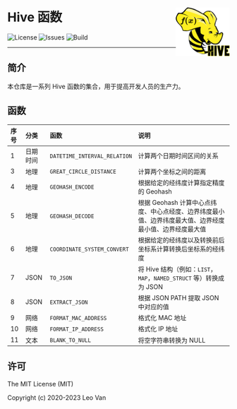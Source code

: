 # Hive 函数 <img src="images/hive-functions-icon.png" align="right" alt="logo" style="border: none; margin: 0; float: right; height: 110px;">

![License](https://img.shields.io/github/license/leovan/hive-functions.svg)
![Issues](https://img.shields.io/github/issues/leovan/hive-functions.svg)
![Build](https://img.shields.io/travis/com/leovan/hive-functions.svg)

---

## 简介

本仓库是一系列 Hive 函数的集合，用于提高开发人员的生产力。

## 函数

| 序号 | 分类     | 函数                         | 说明                                                         |
| :--- | :------- | :--------------------------- | :----------------------------------------------------------- |
| 1    | 日期时间 | `DATETIME_INTERVAL_RELATION` | 计算两个日期时间区间的关系                                   |
| 3    | 地理     | `GREAT_CIRCLE_DISTANCE`      | 计算两个坐标之间的距离                                       |
| 4    | 地理     | `GEOHASH_ENCODE`             | 根据给定的经纬度计算指定精度的 Geohash                       |
| 5    | 地理     | `GEOHASH_DECODE`             | 根据 Geohash 计算中心点纬度、中心点经度、边界纬度最小值、边界纬度最大值、边界经度最小值、边界经度最大值 |
| 6    | 地理     | `COORDINATE_SYSTEM_CONVERT`  | 根据给定的经纬度以及转换前后坐标系计算转换后坐标系的经纬度   |
| 7    | JSON     | `TO_JSON`                    | 将 Hive 结构（例如：`LIST`，`MAP`，`NAMED_STRUCT` 等）转换成为 JSON |
| 8    | JSON     | `EXTRACT_JSON`               | 根据 JSON PATH 提取 JSON 中对应的值                          |
| 9    | 网络     | `FORMAT_MAC_ADDRESS`         | 格式化 MAC 地址                                              |
| 10   | 网络     | `FORMAT_IP_ADDRESS`          | 格式化 IP 地址                                               |
| 11   | 文本     | `BLANK_TO_NULL`              | 将空字符串转换为 NULL                                        |

## 许可

The MIT License (MIT)

Copyright (c) 2020-2023 Leo Van
